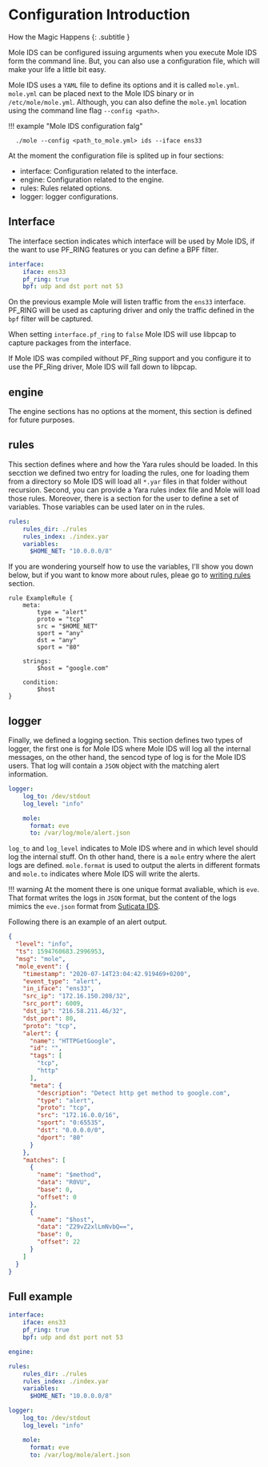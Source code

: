 # Configuration Introduction

How the Magic Happens
{: .subtitle }

Mole IDS can be configured issuing arguments when you execute Mole IDS form the
command line. But, you can also use a configuration file, which will make your
life a little bit easy.

Mole IDS uses a `YAML` file to define its options and it is called `mole.yml`.
`mole.yml` can be placed next to the Mole IDS binary or in `/etc/mole/mole.yml`.
Although, you can also define the `mole.yml` location using the command line
flag `--config <path>`.

!!! example "Mole IDS configuration falg"

  ```shell
    ./mole --config <path_to_mole.yml> ids --iface ens33
  ```

At the moment the configuration file is splited up in four sections:

* interface: Configuration related to the interface.
* engine: Configuration related to the engine.
* rules: Rules related options.
* logger: logger configurations.

## Interface

The interface section indicates which interface will be used by Mole IDS, if the
want to use PF_RING features or you can define a BPF filter.

```yaml
interface:
    iface: ens33
    pf_ring: true
    bpf: udp and dst port not 53
```

On the previous example Mole will listen traffic from the `ens33` interface.
PF_RING will be used as capturing driver and only the traffic defined in the
`bpf` filter will be captured.

When setting `interface.pf_ring` to `false` Mole IDS will use libpcap to capture
packages from the interface.

If Mole IDS was compiled without PF_Ring support and you configure it to use
the PF_Ring driver, Mole IDS will fall down to libpcap.

## engine

The engine sections has no options at the moment, this section is defined for
future purposes.

## rules

This section defines where and how the Yara rules should be loaded. In this secction
we defined two entry for loading the rules, one for loading them from a directory
so Mole IDS will load all `*.yar` files in that folder without recursion. Second,
you can provide a Yara rules index file and Mole will load those rules. Moreover,
there is a section for the user to define a set of variables. Those variables can
be used later on in the rules.

```yaml
rules:
    rules_dir: ./rules
    rules_index: ./index.yar
    variables:
      $HOME_NET: "10.0.0.0/8"
```

If you are wondering yourself how to use the variables, I'll show you down below,
but if you want to know more about rules, pleae go to
[writing rules](/writing-rules/) section.

```yara
rule ExampleRule {
    meta:
        type = "alert"
        proto = "tcp"
        src = "$HOME_NET"
        sport = "any"
        dst = "any"
        sport = "80"

    strings:
        $host = "google.com"

    condition:
        $host
}
```

## logger

Finally, we defined a logging section. This section defines two types of logger,
the first one is for Mole IDS where Mole IDS will log all the internal messages,
on the other hand, the sencod type of log is for the Mole IDS users. That log will
contain a `JSON` object with the matching alert information.

```yaml
logger:
    log_to: /dev/stdout
    log_level: "info"

    mole:
      format: eve
      to: /var/log/mole/alert.json
```

`log_to` and `log_level` indicates to Mole IDS where and in which level should log
the internal stuff. On th other hand, there is a `mole` entry where the alert logs
are defined. `mole.format` is used to output the alerts in different formats and
`mole.to` indicates where Mole IDS will write the alerts.

!!! warning
    At the moment there is one unique format avaliable, which is `eve`. That format
    writes the logs in `JSON` format, but the content of the logs mimics the
    `eve.json` format from [Suticata IDS](https://suricata-ids.org/).

Following there is an example of an alert output.

```json
{
  "level": "info",
  "ts": 1594760683.2996953,
  "msg": "mole",
  "mole_event": {
    "timestamp": "2020-07-14T23:04:42.919469+0200",
    "event_type": "alert",
    "in_iface": "ens33",
    "src_ip": "172.16.150.208/32",
    "src_port": 6009,
    "dst_ip": "216.58.211.46/32",
    "dst_port": 80,
    "proto": "tcp",
    "alert": {
      "name": "HTTPGetGoogle",
      "id": "",
      "tags": [
        "tcp",
        "http"
      ],
      "meta": {
        "description": "Detect http get method to google.com",
        "type": "alert",
        "proto": "tcp",
        "src": "172.16.0.0/16",
        "sport": "0:65535",
        "dst": "0.0.0.0/0",
        "dport": "80"
      }
    },
    "matches": [
      {
        "name": "$method",
        "data": "R0VU",
        "base": 0,
        "offset": 0
      },
      {
        "name": "$host",
        "data": "Z29vZ2xlLmNvbQ==",
        "base": 0,
        "offset": 22
      }
    ]
  }
}
```

## Full example

```yaml
interface:
    iface: ens33
    pf_ring: true
    bpf: udp and dst port not 53

engine:

rules:
    rules_dir: ./rules
    rules_index: ./index.yar
    variables:
      $HOME_NET: "10.0.0.0/8"

logger:
    log_to: /dev/stdout
    log_level: "info"

    mole:
      format: eve
      to: /var/log/mole/alert.json
```

